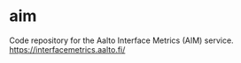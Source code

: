 # aim
Code repository for the Aalto Interface Metrics (AIM) service. https://interfacemetrics.aalto.fi/
